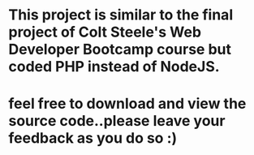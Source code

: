 # This project is similar to the final project of Colt Steele's Web Developer Bootcamp course but coded PHP instead of NodeJS.
# feel free to download and view the source code..please leave your feedback as you do so :)
